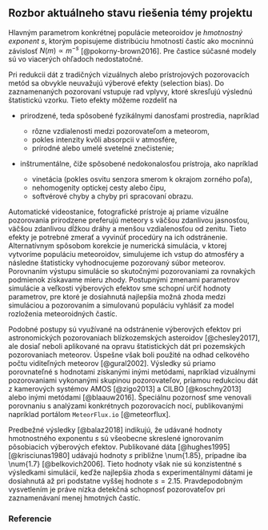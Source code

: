 ## Rozbor aktuálneho stavu riešenia témy projektu



Hlavným parametrom konkrétnej populácie meteoroidov je _hmotnostný exponent_ $s$,
ktorým popisujeme distribúciu hmotností častíc ako mocninnú závislosť $N(m) \propto m^{-s}$ [@pokorny-brown2016].
Pre častice 
súčasné modely sú vo viacerých ohľadoch nedostatočné.


Pri redukcii dát z tradičných vizuálnych alebo prístrojových pozorovacích metód sa obvykle neuvažujú výberové efekty (selection bias).
Do zaznamenaných pozorovaní vstupuje rad vplyvy, ktoré skresľujú výslednú štatistickú vzorku.
Tieto efekty môžeme rozdeliť na

- prirodzené, teda spôsobené fyzikálnymi danosťami prostredia, napríklad
    - rôzne vzdialenosti medzi pozorovateľom a meteorom,
    - pokles intenzity kvôli absorpcii v atmosfére,
    - prírodné alebo umelé svetelné znečistenie;
    
- inštrumentálne, čiže spôsobené nedokonalosťou prístroja, ako napríklad
    - vinetácia (pokles osvitu senzora smerom k okrajom zorného poľa),
    - nehomogenity optickej cesty alebo čipu,
    - softvérové chyby a chyby pri spracovaní obrazu.

Automatické videostanice, fotografické prístroje aj priame vizuálne pozorovania prirodzene
preferujú meteory s väčšou zdanlivou jasnosťou, väčšou zdanlivou dĺžkou dráhy a menšou vzdialenosťou od zenitu.
Tieto efekty je potrebné zmerať a vyvinúť procedúry na ich odstránenie.
Alternatívnym spôsobom korekcie je numerická simulácia, v ktorej vytvoríme populáciu
meteoroidov, simulujeme ich vstup do atmosféry a následne štatisticky vyhodnocujeme
pozorovaný súbor meteorov. Porovnaním výstupu simulácie so skutočnými pozorovaniami za
rovnakých podmienok získavame mieru zhody. Postupnými zmenami parametrov simulácie
a veľkosti výberových efektov sme schopní určiť hodnoty parametrov, pre ktoré je dosiahnutá najlepšia
možná zhoda medzi simuláciou a pozorovaním a simulovanú populáciu vyhlásiť za model
rozloženia meteoroidných častíc.

Podobné postupy sú využívané na odstránenie výberových efektov pri astronomických pozorovaniach
blízkozemských asteroidov [@chesley2017], ale dosiaľ neboli aplikované na opravu štatistických
dát pri pozemských pozorovaniach meteorov. Úspešne však boli použité na odhad
celkového počtu viditeľných meteorov [@gural2002].
Výsledky sú priamo porovnateľné s hodnotami získanými inými metódami, napríklad
vizuálnymi pozorovaniami vykonanými skupinou pozorovateľov, priamou
redukciou dát z kamerových systémov AMOS [@zigo2013] a CILBO [@koschny2013]
alebo inými metódami [@blaauw2016].
Špeciálnu pozornosť sme venovali porovnaniu s analýzami konkrétnych pozorovacích nocí,
publikovanými napríklad portálom `MeteorFlux.io` [@meteorflux].

Predbežné výsledky [@balaz2018] indikujú, že udávané hodnoty hmotnostného exponentu $s$ sú všeobecne skreslené ignorovaním
pôsobiacich výberových efektov. Publikované dáta [@hughes1995] [@krisciunas1980] udávajú hodnoty $s$ približne \num{1.85},
prípadne iba \num{1.7} [@belkovich2006]. Tieto hodnoty však nie sú konzistentné s výsledkami simulácií,
keďže najlepšia zhoda s experimentálnymi dátami je dosiahnutá až pri podstatne vyššej hodnote $s = \num{2.15}$.
Pravdepodobným vysvetlením je práve nízka detekčná schopnosť pozorovateľov pri zaznamenávaní menej hmotných častíc.

### Referencie
